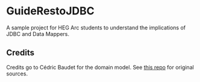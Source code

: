 # GuideRestoJDBC
A sample project for HEG Arc students to understand the implications of JDBC and Data Mappers.

## Credits

Credits go to Cédric Baudet for the domain model. See [this repo](https://github.com/cedricbaudet/GuideResto) for original sources.
